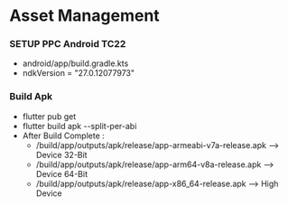 # Asset Management

### SETUP PPC Android TC22
- android/app/build.gradle.kts
- ndkVersion = "27.0.12077973"

### Build Apk
- flutter pub get
- flutter build apk --split-per-abi
- After Build Complete :
  - /build/app/outputs/apk/release/app-armeabi-v7a-release.apk --> Device 32-Bit
  - /build/app/outputs/apk/release/app-arm64-v8a-release.apk   --> Device 64-Bit
  - /build/app/outputs/apk/release/app-x86_64-release.apk      --> High Device